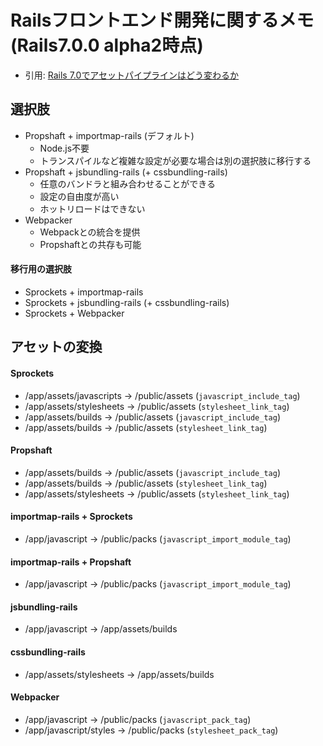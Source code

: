 # Railsフロントエンド開発に関するメモ (Rails7.0.0 alpha2時点)
- 引用: [Rails 7.0でアセットパイプラインはどう変わるか](https://www.wantedly.com/companies/wantedly/post_articles/354873)

## 選択肢
- Propshaft + importmap-rails (デフォルト)
  - Node.js不要
  - トランスパイルなど複雑な設定が必要な場合は別の選択肢に移行する
- Propshaft + jsbundling-rails (+ cssbundling-rails)
  - 任意のバンドラと組み合わせることができる
  - 設定の自由度が高い
  - ホットリロードはできない
- Webpacker
  - Webpackとの統合を提供
  - Propshaftとの共存も可能

#### 移行用の選択肢
- Sprockets + importmap-rails
- Sprockets + jsbundling-rails (+ cssbundling-rails)
- Sprockets + Webpacker

## アセットの変換
#### Sprockets
- /app/assets/javascripts -> /public/assets (`javascript_include_tag`)
- /app/assets/stylesheets -> /public/assets (`stylesheet_link_tag`)
- /app/assets/builds -> /public/assets (`javascript_include_tag`)
- /app/assets/builds -> /public/assets (`stylesheet_link_tag`)

#### Propshaft
- /app/assets/builds -> /public/assets (`javascript_include_tag`)
- /app/assets/builds -> /public/assets (`stylesheet_link_tag`)
- /app/assets/stylesheets -> /public/assets (`stylesheet_link_tag`)

#### importmap-rails + Sprockets
- /app/javascript -> /public/packs (`javascript_import_module_tag`)

#### importmap-rails + Propshaft
- /app/javascript -> /public/packs (`javascript_import_module_tag`)

#### jsbundling-rails
- /app/javascript -> /app/assets/builds

#### cssbundling-rails
- /app/assets/stylesheets -> /app/assets/builds

####  Webpacker
- /app/javascript -> /public/packs (`javascript_pack_tag`)
- /app/javascript/styles -> /public/packs (`stylesheet_pack_tag`)
